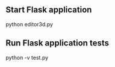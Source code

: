 Start Flask application
-----------------------

  python editor3d.py



Run Flask application tests
---------------------------

  python -v test.py

